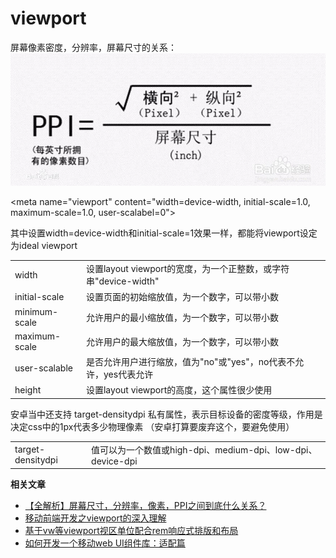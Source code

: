 # viewport


屏幕像素密度，分辨率，屏幕尺寸的关系：
![三者关系图](../assert/ppi.jpg)

&lt;meta name="viewport" content="width=device-width, initial-scale=1.0, maximum-scale=1.0, user-scalabel=0"&gt;

其中设置width=device-width和initial-scale=1效果一样，都能将viewport设定为ideal viewport

<table>
    <tr><td>width</td><td>设置layout viewport的宽度，为一个正整数，或字符串"device-width"</td></tr>
    <tr><td>initial-scale</td><td>设置页面的初始缩放值，为一个数字，可以带小数</td></tr>
    <tr><td>minimum-scale</td><td>允许用户的最小缩放值，为一个数字，可以带小数</td></tr>
    <tr><td>maximum-scale</td><td>允许用户的最大缩放值，为一个数字，可以带小数</td></tr>
    <tr><td>user-scalable</td><td>是否允许用户进行缩放，值为"no"或"yes"，no代表不允许，yes代表允许</td></tr>
    <tr><td>height</td><td>设置layout viewport的高度，这个属性很少使用</td></tr>
</table>
安卓当中还支持 target-densitydpi 私有属性，表示目标设备的密度等级，作用是决定css中的1px代表多少物理像素 （安卓打算要废弃这个，要避免使用）
<table>
    <tr><td>target-densitydpi</td><td>值可以为一个数值或high-dpi、medium-dpi、low-dpi、device-dpi</td></tr>
</table>


**相关文章**
* [【全解析】屏幕尺寸，分辨率，像素，PPI之间到底什么关系？](http://www.chanpin100.com/article/20652)
* [移动前端开发之viewport的深入理解](http://www.cnblogs.com/2050/p/3877280.html)
* [基于vw等viewport视区单位配合rem响应式排版和布局](http://www.zhangxinxu.com/wordpress/2016/08/vw-viewport-responsive-layout-typography/)
* [如何开发一个移动web UI组件库：适配篇](https://github.com/youngwind/blog/issues/82)
